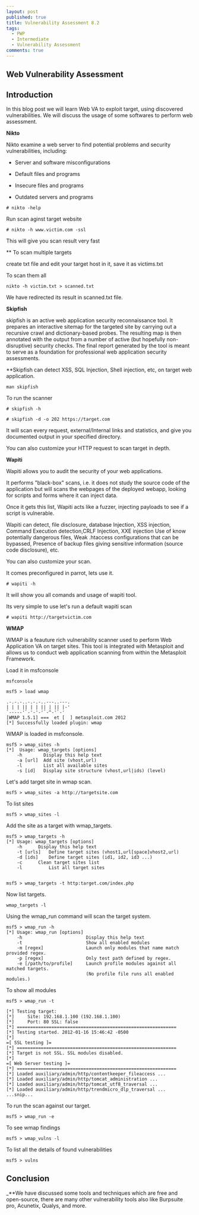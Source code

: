 ```yaml
---
layout: post
published: true
title: Vulnerability Assessment 8.2
tags:
  - PWP
  - Intermediate
  - Vulnerability Assessment
comments: true
---
```

## Web Vulnerability Assessment



## Introduction 

In this blog post we will learn Web VA to exploit target, using discovered vulnerabilities. We will discuss the usage of some 
softwares to perform web assessment.



**Nikto**


Nikto examine a web server to find potential problems and security vulnerabilities, including:

* Server and software misconfigurations

* Default files and programs

* Insecure files and programs

* Outdated servers and programs



```
# nikto -help
```

Run scan aginst target website

```
# nikto -h www.victim.com -ssl
```
This will give you scan result very fast

** To scan multiple targets

create txt file and edit your target host in it, save it as victims.txt

To scan them all

```
nikto -h victim.txt > scanned.txt
```
We have redirected its result in scanned.txt file.


**Skipfish**

skipfish is an active web application security reconnaissance tool. It prepares an interactive sitemap for the targeted site by carrying out a recursive crawl and dictionary-based probes.  The resulting map is then annotated  with  the output from a number of active (but hopefully non-disruptive) security checks.  The final report generated by the tool is meant  to  serve as a foundation for professional web application security assessments.


**Skipfish can detect XSS, SQL Injection, Shell injection, etc, on target web application.

```
man skipfish
```

To run the scanner

```
# skipfish -h
```

```
# skipfish -d -o 202 https://target.com
```

It will scan every request, external/Internal links and statistics, and give you documented output in your specified directory.

You can also customize your HTTP request to scan target in depth.



**Wapiti**


Wapiti allows you to audit the security of your web applications.

It  performs  "black-box" scans, i.e. it does not study the source code of the application but will scans the webpages of the deployed  webapp, looking for scripts and forms where it can inject data.

Once  it  gets this list, Wapiti acts like a fuzzer, injecting payloads to see if a script is vulnerable.


Wapiti can detect, file disclosure, database Injection, XSS injection, Command Execution detection,CRLF Injection, XXE injection
Use of know potentially dangerous files, Weak .htaccess configurations that can be bypassed, Presence of backup files giving sensitive information (source code disclosure), etc.

You can also customize your scan.


It comes preconfigured in parrot, lets use it.



```
# wapiti -h
```

It will show you all comands and usage of wapiti tool.


Its very simple to use let's run a default wapiti scan

```
# wapiti http://targetvictim.com
```

**WMAP**

WMAP is a feauture rich vulnerability scanner used to perform Web Application VA on target sites.
This tool is integrated with Metasploit and allows us to conduct web application scanning from within the Metasploit Framework.

Load it in msfconsole

```
msfconsole
```
```
msf5 > load wmap

.-.-.-..-.-.-..---..---.
| | | || | | || | || |-'
`-----'`-'-'-'`-^-'`-'
[WMAP 1.5.1] ===  et [  ] metasploit.com 2012
[*] Successfully loaded plugin: wmap
```


WMAP is loaded in msfconsole.

```
msf5 > wmap_sites -h
[*]  Usage: wmap_targets [options]
	-h        Display this help text
	-a [url]  Add site (vhost,url)
	-l        List all available sites
	-s [id]   Display site structure (vhost,url|ids) (level)
```

Let's add target site in wmap scan.

```
msf5 > wmap_sites -a http://targetsite.com
```
To list sites

```
msf5 > wmap_sites -l
```

Add the site as a target with wmap_targets.

```
msf5 > wmap_targets -h
[*] Usage: wmap_targets [options]
	-h 		Display this help text
	-t [urls]	Define target sites (vhost1,url[space]vhost2,url) 
	-d [ids]	Define target sites (id1, id2, id3 ...)
	-c 		Clean target sites list
	-l  		List all target sites


msf5 > wmap_targets -t http:target.com/index.php
```
Now list targets.

```
wmap_targets -l
```
Using the wmap_run command will scan the target system.

```
msf5 > wmap_run -h
[*] Usage: wmap_run [options]
	-h                        Display this help text
	-t                        Show all enabled modules
	-m [regex]                Launch only modules that name match provided regex.
	-p [regex]                Only test path defined by regex.
	-e [/path/to/profile]     Launch profile modules against all matched targets.
	                          (No profile file runs all enabled modules.)
```

To show all modules

```
msf5 > wmap_run -t

[*] Testing target:
[*] 	Site: 192.168.1.100 (192.168.1.100)
[*] 	Port: 80 SSL: false
[*] ============================================================
[*] Testing started. 2012-01-16 15:46:42 -0500
[*] 
=[ SSL testing ]=
[*] ============================================================
[*] Target is not SSL. SSL modules disabled.
[*] 
=[ Web Server testing ]=
[*] ============================================================
[*] Loaded auxiliary/admin/http/contentkeeper_fileaccess ...
[*] Loaded auxiliary/admin/http/tomcat_administration ...
[*] Loaded auxiliary/admin/http/tomcat_utf8_traversal ...
[*] Loaded auxiliary/admin/http/trendmicro_dlp_traversal ...
...snip...
```

To run the scan against our target.

```
msf5 > wmap_run -e
```

To see wmap findings

```
msf5 > wmap_vulns -l
```

To list all the details of found vulnerabilities

```
msf5 > vulns
```



## Conclusion

_**We have discussed some tools and techniques which are free and open-source, there are many other vulnerability tools also like
Burpsuite pro, Acunetix, Qualys, and more.


































































































































 































